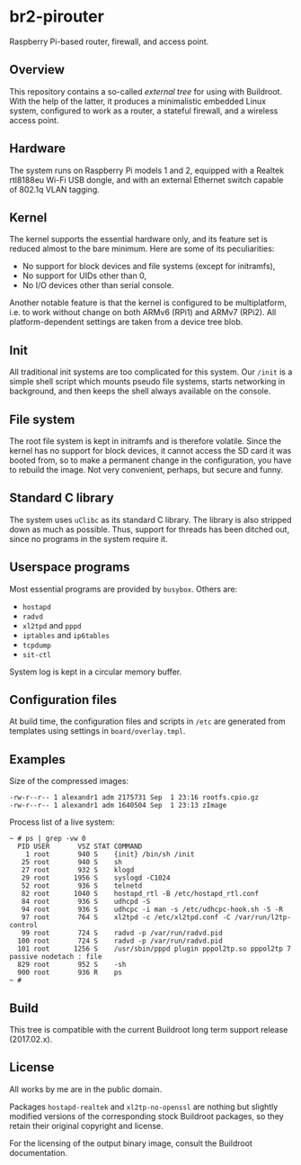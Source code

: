 # br2-pirouter
Raspberry Pi-based router, firewall, and access point.

## Overview
This repository contains a so-called *external tree* for using with Buildroot. With the help of the latter, it produces a minimalistic embedded Linux system, configured to work as a router, a stateful firewall, and a wireless access point.

## Hardware
The system runs on Raspberry Pi models 1 and 2, equipped with a Realtek rtl8188eu Wi-Fi USB dongle, and with an external Ethernet switch capable of 802.1q VLAN tagging.

## Kernel
The kernel supports the essential hardware only, and its feature set is reduced almost to the bare minimum. Here are some of its peculiarities:

* No support for block devices and file systems (except for initramfs),
* No support for UIDs other than 0,
* No I/O devices other than serial console.

Another notable feature is that the kernel is configured to be multiplatform, i.e. to work without change on both ARMv6 (RPi1) and ARMv7 (RPi2). All platform-dependent settings are taken from a device tree blob.

## Init
All traditional init systems are too complicated for this system. Our `/init` is a simple shell script which mounts pseudo file systems, starts networking in background, and then keeps the shell always available on the console.

## File system
The root file system is kept in initramfs and is therefore volatile. Since the kernel has no support for block devices, it cannot access the SD card it was booted from, so to make a permanent change in the configuration, you have to rebuild the image. Not very convenient, perhaps, but secure and funny.

## Standard C library
The system uses `uClibc` as its standard C library. The library is also stripped down as much as possible. Thus, support for threads has been ditched out, since no programs in the system require it.

## Userspace programs
Most essential programs are provided by `busybox`. Others are:

* `hostapd`
* `radvd`
* `xl2tpd` and `pppd`
* `iptables` and `ip6tables`
* `tcpdump`
* `sit-ctl`

System log is kept in a circular memory buffer.

## Configuration files
At build time, the configuration files and scripts in `/etc` are generated from templates using settings in `board/overlay.tmpl`.

## Examples
Size of the compressed images:

    -rw-r--r-- 1 alexandr1 adm 2175731 Sep  1 23:16 rootfs.cpio.gz
    -rw-r--r-- 1 alexandr1 adm 1640504 Sep  1 23:13 zImage

Process list of a live system:

    ~ # ps | grep -vw 0
      PID USER       VSZ STAT COMMAND
        1 root       940 S    {init} /bin/sh /init
       25 root       940 S    sh
       27 root       932 S    klogd
       29 root      1956 S    syslogd -C1024
       52 root       936 S    telnetd
       82 root      1040 S    hostapd_rtl -B /etc/hostapd_rtl.conf
       84 root       936 S    udhcpd -S
       94 root       936 S    udhcpc -i man -s /etc/udhcpc-hook.sh -S -R
       97 root       764 S    xl2tpd -c /etc/xl2tpd.conf -C /var/run/l2tp-control
       99 root       724 S    radvd -p /var/run/radvd.pid
      100 root       724 S    radvd -p /var/run/radvd.pid
      101 root      1256 S    /usr/sbin/pppd plugin pppol2tp.so pppol2tp 7 passive nodetach : file
      829 root       952 S    -sh
      900 root       936 R    ps
    ~ #

## Build
This tree is compatible with the current Buildroot long term support release (2017.02.x).

## License
All works by me are in the public domain.

Packages `hostapd-realtek` and `xl2tp-no-openssl` are nothing but slightly modified versions of the corresponding stock Buildroot packages, so they retain their original copyright and license.

For the licensing of the output binary image, consult the Buildroot
documentation.

